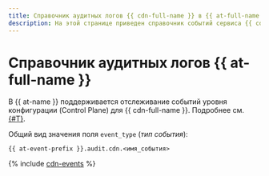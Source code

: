 ```yaml
---
title: Справочник аудитных логов {{ cdn-full-name }} в {{ at-full-name }}
description: На этой странице приведен справочник событий сервиса {{ cdn-name }}, отслеживаемых в {{ at-name }}.
---
```


# Справочник аудитных логов {{ at-full-name }}

В {{ at-name }} поддерживается отслеживание событий уровня конфигурации (Control Plane) для {{ cdn-full-name }}. Подробнее см. [{#T}](../audit-trails/concepts/format.md).

Общий вид значения поля `event_type` (_тип события_):

```text
{{ at-event-prefix }}.audit.cdn.<имя_события>
```

{% include [cdn-events](../_includes/audit-trails/events/cdn-events.md) %}